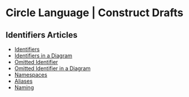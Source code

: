 Circle Language | Construct Drafts
==================================

Identifiers Articles
--------------------

- [Identifiers](https://github.com/jjvanzon/Circle-Language-Spec/blob/master/constructs-drafts/text-code/identifiers/identifiers.md)
- [Identifiers in a Diagram](https://github.com/jjvanzon/Circle-Language-Spec/blob/master/constructs-drafts/text-code/identifiers/identifiers-in-a-diagram.md)
- [Omitted Identifier](https://github.com/jjvanzon/Circle-Language-Spec/blob/master/constructs-drafts/text-code/identifiers/omitted-identifier.md)
- [Omitted Identifier in a Diagram](https://github.com/jjvanzon/Circle-Language-Spec/blob/master/constructs-drafts/text-code/identifiers/omitted-identifier-in-a-diagram.md)
- [Namespaces](https://github.com/jjvanzon/Circle-Language-Spec/blob/master/constructs-drafts/text-code/identifiers/namespaces.md)
- [Aliases](https://github.com/jjvanzon/Circle-Language-Spec/blob/master/constructs-drafts/text-code/identifiers/aliases.md)
- [Naming](https://github.com/jjvanzon/Circle-Language-Spec/blob/master/constructs-drafts/text-code/identifiers/naming.md)